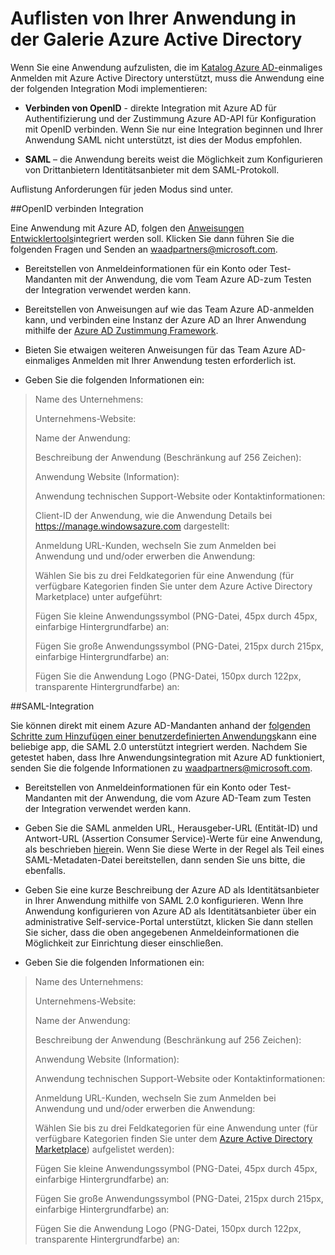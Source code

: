 <properties
   pageTitle="Auflisten von Ihrer Anwendung in der Galerie Azure Active Directory"
   description="Wie eine Anwendung aufgelistet, die im Katalog Azure Active Directory einmaliges Anmelden unterstützt | Microsoft Azure"
   services="active-directory"
   documentationCenter="dev-center-name"
   authors="bryanla"
   manager="mbaldwin"
   editor=""/>

<tags
   ms.service="active-directory"
   ms.devlang="na"
   ms.topic="article"
   ms.tgt_pltfrm="na"
   ms.workload="identity"
   ms.date="09/16/2016"
   ms.author="mbaldwin"/>


# <a name="listing-your-application-in-the-azure-active-directory-application-gallery"></a>Auflisten von Ihrer Anwendung in der Galerie Azure Active Directory

Wenn Sie eine Anwendung aufzulisten, die im [Katalog Azure AD-](https://azure.microsoft.com/marketplace/active-directory/all/)einmaliges Anmelden mit Azure Active Directory unterstützt, muss die Anwendung eine der folgenden Integration Modi implementieren:

* **Verbinden von OpenID** - direkte Integration mit Azure AD für Authentifizierung und der Zustimmung Azure AD-API für Konfiguration mit OpenID verbinden. Wenn Sie nur eine Integration beginnen und Ihrer Anwendung SAML nicht unterstützt, ist dies der Modus empfohlen.

* **SAML** – die Anwendung bereits weist die Möglichkeit zum Konfigurieren von Drittanbietern Identitätsanbieter mit dem SAML-Protokoll.

Auflistung Anforderungen für jeden Modus sind unter.

##<a name="openid-connect-integration"></a>OpenID verbinden Integration

Eine Anwendung mit Azure AD, folgen den [Anweisungen Entwicklertools](active-directory-authentication-scenarios.md)integriert werden soll. Klicken Sie dann führen Sie die folgenden Fragen und Senden an waadpartners@microsoft.com.

* Bereitstellen von Anmeldeinformationen für ein Konto oder Test-Mandanten mit der Anwendung, die vom Team Azure AD-zum Testen der Integration verwendet werden kann.  

* Bereitstellen von Anweisungen auf wie das Team Azure AD-anmelden kann, und verbinden eine Instanz der Azure AD an Ihrer Anwendung mithilfe der [Azure AD Zustimmung Framework](active-directory-integrating-applications.md#overview-of-the-consent-framework). 

* Bieten Sie etwaigen weiteren Anweisungen für das Team Azure AD-einmaliges Anmelden mit Ihrer Anwendung testen erforderlich ist. 

* Geben Sie die folgenden Informationen ein:

> Name des Unternehmens:
> 
> Unternehmens-Website:
> 
> Name der Anwendung:
> 
> Beschreibung der Anwendung (Beschränkung auf 256 Zeichen):
> 
> Anwendung Website (Information):
> 
> Anwendung technischen Support-Website oder Kontaktinformationen:
> 
> Client-ID der Anwendung, wie die Anwendung Details bei https://manage.windowsazure.com dargestellt:
> 
> Anmeldung URL-Kunden, wechseln Sie zum Anmelden bei Anwendung und und/oder erwerben die Anwendung:
> 
> Wählen Sie bis zu drei Feldkategorien für eine Anwendung (für verfügbare Kategorien finden Sie unter dem Azure Active Directory Marketplace) unter aufgeführt:
> 
> Fügen Sie kleine Anwendungssymbol (PNG-Datei, 45px durch 45px, einfarbige Hintergrundfarbe) an:
> 
> Fügen Sie große Anwendungssymbol (PNG-Datei, 215px durch 215px, einfarbige Hintergrundfarbe) an:
> 
> Fügen Sie die Anwendung Logo (PNG-Datei, 150px durch 122px, transparente Hintergrundfarbe) an:

##<a name="saml-integration"></a>SAML-Integration

Sie können direkt mit einem Azure AD-Mandanten anhand der [folgenden Schritte zum Hinzufügen einer benutzerdefinierten Anwendungs](active-directory-saas-custom-apps.md)kann eine beliebige app, die SAML 2.0 unterstützt integriert werden. Nachdem Sie getestet haben, dass Ihre Anwendungsintegration mit Azure AD funktioniert, senden Sie die folgende Informationen zu <waadpartners@microsoft.com>.

* Bereitstellen von Anmeldeinformationen für ein Konto oder Test-Mandanten mit der Anwendung, die vom Azure AD-Team zum Testen der Integration verwendet werden kann.  

* Geben Sie die SAML anmelden URL, Herausgeber-URL (Entität-ID) und Antwort-URL (Assertion Consumer Service)-Werte für eine Anwendung, als beschrieben [hier](active-directory-saas-custom-apps.md)ein. Wenn Sie diese Werte in der Regel als Teil eines SAML-Metadaten-Datei bereitstellen, dann senden Sie uns bitte, die ebenfalls.

* Geben Sie eine kurze Beschreibung der Azure AD als Identitätsanbieter in Ihrer Anwendung mithilfe von SAML 2.0 konfigurieren. Wenn Ihre Anwendung konfigurieren von Azure AD als Identitätsanbieter über ein administrative Self-service-Portal unterstützt, klicken Sie dann stellen Sie sicher, dass die oben angegebenen Anmeldeinformationen die Möglichkeit zur Einrichtung dieser einschließen.

* Geben Sie die folgenden Informationen ein:

> Name des Unternehmens:
> 
> Unternehmens-Website:
> 
> Name der Anwendung:
> 
> Beschreibung der Anwendung (Beschränkung auf 256 Zeichen):
> 
> Anwendung Website (Information):
> 
> Anwendung technischen Support-Website oder Kontaktinformationen:
> 
> Anmeldung URL-Kunden, wechseln Sie zum Anmelden bei Anwendung und und/oder erwerben die Anwendung:
> 
> Wählen Sie bis zu drei Feldkategorien für eine Anwendung unter (für verfügbare Kategorien finden Sie unter dem [Azure Active Directory Marketplace](https://azure.microsoft.com/marketplace/active-directory/)) aufgelistet werden):
> 
> Fügen Sie kleine Anwendungssymbol (PNG-Datei, 45px durch 45px, einfarbige Hintergrundfarbe) an:
> 
> Fügen Sie große Anwendungssymbol (PNG-Datei, 215px durch 215px, einfarbige Hintergrundfarbe) an:
> 
> Fügen Sie die Anwendung Logo (PNG-Datei, 150px durch 122px, transparente Hintergrundfarbe) an:
